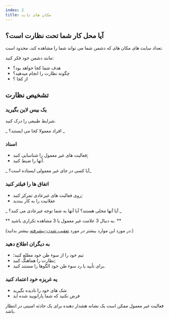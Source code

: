 ```yaml
---
index: 2
title: مکان های ثابت
---
```

## آیا محل کار شما تحت نظارت است؟

تعداد سایت های مکان های که دشمن شما می تواند شما را مشاهده کند، محدود است.

مانند دشمن خود فکر کنید:

*   هدف شما کجا خواهد بود؟
*   چگونه نظارت را انجام میدهید؟
*   از کجا ؟

## تشخیص نظارت

### یک بیس لاین بگیرید

شرایط طبیعی را درک کنید.

_ افراد معمولا کجا می ایستند؟ _

### اسناد

*   فعالیت های غیر معمول را شناسایی کنید;
*   آنها را ضبط کنید.

_ آیا کسی در جای غیر معمولی ایستاده است؟_

### اتفاق ها را فیلتر کنید

*   روی فعالیت های غیرعادی تمرکز کنید;
*   عقلانیت را به کار ببندید

_ آیا آنها محلی هستند؟ آیا آنها به شما توجه غیرعادی می کنند؟ _

** به دنبال 3 علامت غیر معمول یا 3 مشاهده تکراری باشید. **

(در مورد این موارد بیشتر در مورد [تعقیب شدن-پیشرفته](umbrella://work/being-followed/advanced) بیشتر بدانید.)

### به دیگران اطلاع دهید

*   تیم خود را از سوء ظن خود مطلع کنید؛
*   نظارت را هماهنگ کنید;
*   برای تأیید یا رد سوء ظن خود الگوها را مستند کنید.

### یه غریزه خود اعتماد کنید

*   شک های خود را نادیده نگیرید
*   فرض نکنید که شما پارانویید شده اید

فعالیت غیر معمول ممکن است یک نشانه هشدار دهنده برای یک حادثه امنیتی در انتظار باشد.